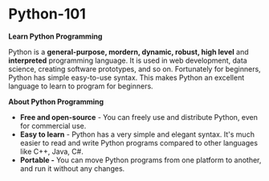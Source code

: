 # Python-101
**Learn Python Programming**



Python is a **general-purpose, mordern, dynamic, robust, high level** and **interpreted** programming language. It is used in web development, data science, creating software prototypes, and so on. Fortunately for beginners, Python has simple easy-to-use syntax. This makes Python an excellent language to learn to program for beginners.

**About Python Programming** 

* **Free and open-source** - You can freely use and distribute Python, even for commercial use.
* **Easy to learn** - Python has a very simple and elegant syntax. It's much easier to read and write Python programs compared to other languages like C++, Java, C#.
* **Portable -** You can move Python programs from one platform to another, and run it without any changes.